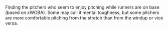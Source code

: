 Finding the pitchers who seem to enjoy pitching while runners are on base (based on xWOBA). Some may call it mental toughness, but some pitchers are more comfortable pitching from the stretch than from the windup or vice versa.